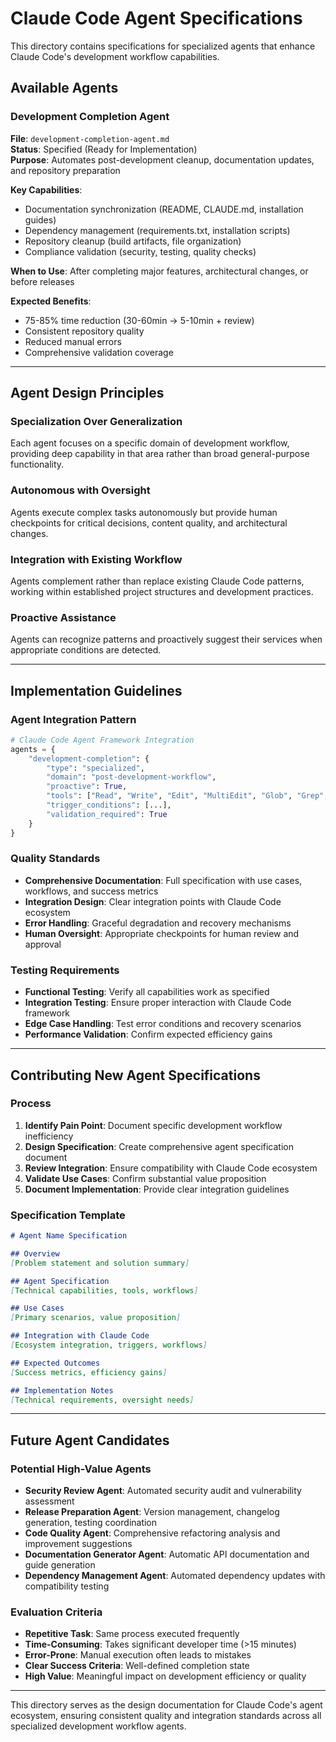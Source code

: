# Claude Code Agent Specifications

This directory contains specifications for specialized agents that enhance Claude Code's development workflow capabilities.

## Available Agents

### Development Completion Agent
**File**: `development-completion-agent.md`  
**Status**: Specified (Ready for Implementation)  
**Purpose**: Automates post-development cleanup, documentation updates, and repository preparation

**Key Capabilities**:
- Documentation synchronization (README, CLAUDE.md, installation guides)
- Dependency management (requirements.txt, installation scripts)
- Repository cleanup (build artifacts, file organization)
- Compliance validation (security, testing, quality checks)

**When to Use**: After completing major features, architectural changes, or before releases

**Expected Benefits**:
- 75-85% time reduction (30-60min → 5-10min + review)
- Consistent repository quality
- Reduced manual errors
- Comprehensive validation coverage

---

## Agent Design Principles

### Specialization Over Generalization
Each agent focuses on a specific domain of development workflow, providing deep capability in that area rather than broad general-purpose functionality.

### Autonomous with Oversight
Agents execute complex tasks autonomously but provide human checkpoints for critical decisions, content quality, and architectural changes.

### Integration with Existing Workflow
Agents complement rather than replace existing Claude Code patterns, working within established project structures and development practices.

### Proactive Assistance
Agents can recognize patterns and proactively suggest their services when appropriate conditions are detected.

---

## Implementation Guidelines

### Agent Integration Pattern
```python
# Claude Code Agent Framework Integration
agents = {
    "development-completion": {
        "type": "specialized",
        "domain": "post-development-workflow", 
        "proactive": True,
        "tools": ["Read", "Write", "Edit", "MultiEdit", "Glob", "Grep", "Bash"],
        "trigger_conditions": [...],
        "validation_required": True
    }
}
```

### Quality Standards
- **Comprehensive Documentation**: Full specification with use cases, workflows, and success metrics
- **Integration Design**: Clear integration points with Claude Code ecosystem
- **Error Handling**: Graceful degradation and recovery mechanisms
- **Human Oversight**: Appropriate checkpoints for human review and approval

### Testing Requirements
- **Functional Testing**: Verify all capabilities work as specified
- **Integration Testing**: Ensure proper interaction with Claude Code framework
- **Edge Case Handling**: Test error conditions and recovery scenarios
- **Performance Validation**: Confirm expected efficiency gains

---

## Contributing New Agent Specifications

### Process
1. **Identify Pain Point**: Document specific development workflow inefficiency
2. **Design Specification**: Create comprehensive agent specification document
3. **Review Integration**: Ensure compatibility with Claude Code ecosystem  
4. **Validate Use Cases**: Confirm substantial value proposition
5. **Document Implementation**: Provide clear integration guidelines

### Specification Template
```markdown
# Agent Name Specification

## Overview
[Problem statement and solution summary]

## Agent Specification
[Technical capabilities, tools, workflows]

## Use Cases  
[Primary scenarios, value proposition]

## Integration with Claude Code
[Ecosystem integration, triggers, workflows]

## Expected Outcomes
[Success metrics, efficiency gains]

## Implementation Notes
[Technical requirements, oversight needs]
```

---

## Future Agent Candidates

### Potential High-Value Agents
- **Security Review Agent**: Automated security audit and vulnerability assessment
- **Release Preparation Agent**: Version management, changelog generation, testing coordination
- **Code Quality Agent**: Comprehensive refactoring analysis and improvement suggestions
- **Documentation Generator Agent**: Automatic API documentation and guide generation
- **Dependency Management Agent**: Automated dependency updates with compatibility testing

### Evaluation Criteria
- **Repetitive Task**: Same process executed frequently
- **Time-Consuming**: Takes significant developer time (>15 minutes)
- **Error-Prone**: Manual execution often leads to mistakes
- **Clear Success Criteria**: Well-defined completion state
- **High Value**: Meaningful impact on development efficiency or quality

---

This directory serves as the design documentation for Claude Code's agent ecosystem, ensuring consistent quality and integration standards across all specialized development workflow agents.
